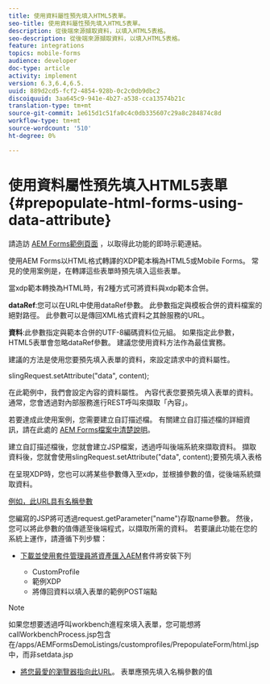 ```yaml
---
title: 使用資料屬性預先填入HTML5表單。
seo-title: 使用資料屬性預先填入HTML5表單。
description: 從後端來源擷取資料，以填入HTML5表格。
seo-description: 從後端來源擷取資料，以填入HTML5表格。
feature: integrations
topics: mobile-forms
audience: developer
doc-type: article
activity: implement
version: 6.3,6.4,6.5.
uuid: 889d2cd5-fcf2-4854-928b-0c2c0db9dbc2
discoiquuid: 3aa645c9-941e-4b27-a538-cca13574b21c
translation-type: tm+mt
source-git-commit: 1e615d1c51fa0c4c0db335607c29a8c284874c8d
workflow-type: tm+mt
source-wordcount: '510'
ht-degree: 0%

---
```



# 使用資料屬性預先填入HTML5表單 {#prepopulate-html-forms-using-data-attribute}

請造訪 [AEM Forms範例頁面](https://forms.enablementadobe.com/content/samples/samples.html?query=0) ，以取得此功能的即時示範連結。

使用AEM Forms以HTML格式轉譯的XDP範本稱為HTML5或Mobile Forms。 常見的使用案例是，在轉譯這些表單時預先填入這些表單。

當xdp範本轉換為HTML時，有2種方式可將資料與xdp範本合併。

**dataRef**:您可以在URL中使用dataRef參數。 此參數指定與模板合併的資料檔案的絕對路徑。 此參數可以是傳回XML格式資料之其餘服務的URL。

**資料**:此參數指定與範本合併的UTF-8編碼資料位元組。 如果指定此參數，HTML5表單會忽略dataRef參數。 建議您使用資料方法作為最佳實務。

建議的方法是使用您要預先填入表單的資料，來設定請求中的資料屬性。

slingRequest.setAttribute(&quot;data&quot;, content);

在此範例中，我們會設定內容的資料屬性。 內容代表您要預先填入表單的資料。 通常，您會透過對內部服務進行REST呼叫來擷取「內容」。

若要達成此使用案例，您需要建立自訂描述檔。 有關建立自訂描述檔的詳細資訊，請在此處的 [AEM Forms檔案中清楚說明](https://helpx.adobe.com/aem-forms/6/html5-forms/custom-profile.html)。

建立自訂描述檔後，您就會建立JSP檔案，透過呼叫後端系統來擷取資料。 擷取資料後，您就會使用slingRequest.setAttribute(&quot;data&quot;, content);要預先填入表格

在呈現XDP時，您也可以將某些參數傳入至xdp，並根據參數的值，從後端系統擷取資料。

[例如，此URL具有名稱參數](http://localhost:4502/content/dam/formsanddocuments/PrepopulateMobileForm.xdp/jcr:content?name=john)

您編寫的JSP將可透過request.getParameter(&quot;name&quot;)存取name參數。 然後，您可以將此參數的值傳遞至後端程式，以擷取所需的資料。
若要讓此功能在您的系統上運作，請遵循下列步驟：

* [下載並使用套件管理員將資產匯入AEM](assets/prepopulatemobileform.zip)套件將安裝下列

   * CustomProfile
   * 範例XDP
   * 將傳回資料以填入表單的範例POST端點

>[!NOTE]
>
>如果您想要透過呼叫workbench進程來填入表單，您可能想將callWorkbenchProcess.jsp包含在/apps/AEMFormsDemoListings/customprofiles/PrepopulateForm/html.jsp中，而非setdata.jsp

* [將您最愛的瀏覽器指向此URL](http://localhost:4502/content/dam/formsanddocuments/PrepopulateMobileForm.xdp/jcr:content?name=Adobe%20Systems)。 表單應預先填入名稱參數的值
